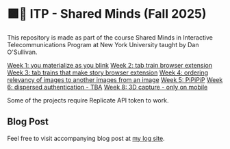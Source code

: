 # 🟪🧠 ITP - Shared Minds (Fall 2025)

This repository is made as part of the course Shared Minds in Interactive Telecommunications Program at New York University taught by Dan O'Sullivan.

[Week 1: you materialize as you blink](week-1)
[Week 2: tab train browser extension](week-2)
[Week 3: tab trains that make story browser extension](week-3)
[Week 4: ordering relevancy of images to another images from an image](week-4)
[Week 5: PiPiPiP](week-5)
[Week 6: dispersed authentication - TBA](week-6)
[Week 8: 3D capture - only on mobile](week-8)

Some of the projects require Replicate API token to work.

## Blog Post
Feel free to visit accompanying blog post at <a href="https://klogs.e-kezia.com/itp-blog/shared-minds" target="_blank">my log site</a>.

